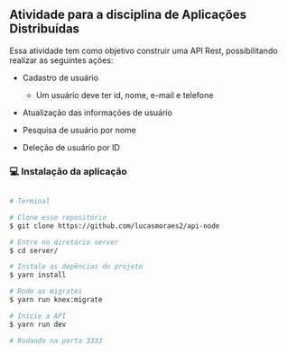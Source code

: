 ## Atividade para a disciplina de Aplicações Distribuídas

Essa atividade tem como objetivo construir uma API Rest, possibilitando realizar as seguintes ações:

- Cadastro de usuário

  - Um usuário deve ter id, nome, e-mail e telefone

- Atualização das informações de usuário

- Pesquisa de usuário por nome

- Deleção de usuário por ID

### :computer: Instalação da aplicação

```bash

# Terminal

# Clone esse repositório
$ git clone https://github.com/lucasmoraes2/api-node

# Entre no diretório server
$ cd server/

# Instale as depências do projeto
$ yarn install

# Rode as migrates
$ yarn run knex:migrate

# Inicie a API
$ yarn run dev

# Rodando na porta 3333

```
